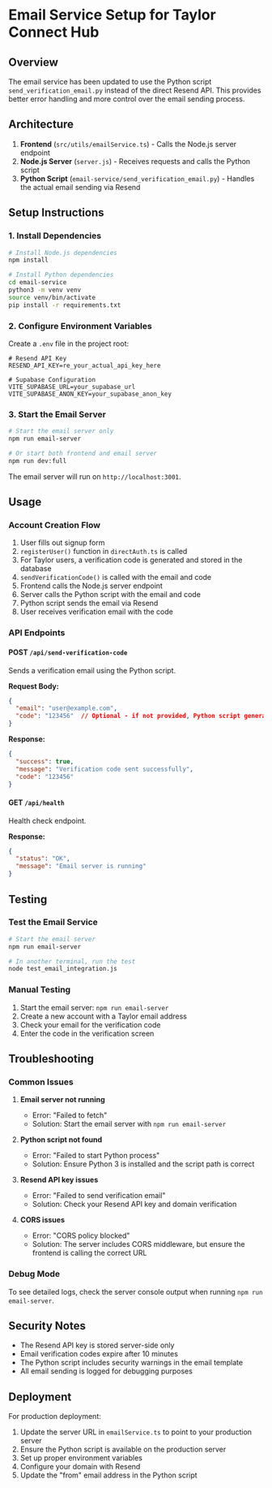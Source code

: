 # Email Service Setup for Taylor Connect Hub

## Overview

The email service has been updated to use the Python script `send_verification_email.py` instead of the direct Resend API. This provides better error handling and more control over the email sending process.

## Architecture

1. **Frontend** (`src/utils/emailService.ts`) - Calls the Node.js server endpoint
2. **Node.js Server** (`server.js`) - Receives requests and calls the Python script
3. **Python Script** (`email-service/send_verification_email.py`) - Handles the actual email sending via Resend

## Setup Instructions

### 1. Install Dependencies

```bash
# Install Node.js dependencies
npm install

# Install Python dependencies
cd email-service
python3 -m venv venv
source venv/bin/activate
pip install -r requirements.txt
```

### 2. Configure Environment Variables

Create a `.env` file in the project root:

```env
# Resend API Key
RESEND_API_KEY=re_your_actual_api_key_here

# Supabase Configuration
VITE_SUPABASE_URL=your_supabase_url
VITE_SUPABASE_ANON_KEY=your_supabase_anon_key
```

### 3. Start the Email Server

```bash
# Start the email server only
npm run email-server

# Or start both frontend and email server
npm run dev:full
```

The email server will run on `http://localhost:3001`.

## Usage

### Account Creation Flow

1. User fills out signup form
2. `registerUser()` function in `directAuth.ts` is called
3. For Taylor users, a verification code is generated and stored in the database
4. `sendVerificationCode()` is called with the email and code
5. Frontend calls the Node.js server endpoint
6. Server calls the Python script with the email and code
7. Python script sends the email via Resend
8. User receives verification email with the code

### API Endpoints

#### POST `/api/send-verification-code`

Sends a verification email using the Python script.

**Request Body:**
```json
{
  "email": "user@example.com",
  "code": "123456"  // Optional - if not provided, Python script generates one
}
```

**Response:**
```json
{
  "success": true,
  "message": "Verification code sent successfully",
  "code": "123456"
}
```

#### GET `/api/health`

Health check endpoint.

**Response:**
```json
{
  "status": "OK",
  "message": "Email server is running"
}
```

## Testing

### Test the Email Service

```bash
# Start the email server
npm run email-server

# In another terminal, run the test
node test_email_integration.js
```

### Manual Testing

1. Start the email server: `npm run email-server`
2. Create a new account with a Taylor email address
3. Check your email for the verification code
4. Enter the code in the verification screen

## Troubleshooting

### Common Issues

1. **Email server not running**
   - Error: "Failed to fetch"
   - Solution: Start the email server with `npm run email-server`

2. **Python script not found**
   - Error: "Failed to start Python process"
   - Solution: Ensure Python 3 is installed and the script path is correct

3. **Resend API key issues**
   - Error: "Failed to send verification email"
   - Solution: Check your Resend API key and domain verification

4. **CORS issues**
   - Error: "CORS policy blocked"
   - Solution: The server includes CORS middleware, but ensure the frontend is calling the correct URL

### Debug Mode

To see detailed logs, check the server console output when running `npm run email-server`.

## Security Notes

- The Resend API key is stored server-side only
- Email verification codes expire after 10 minutes
- The Python script includes security warnings in the email template
- All email sending is logged for debugging purposes

## Deployment

For production deployment:

1. Update the server URL in `emailService.ts` to point to your production server
2. Ensure the Python script is available on the production server
3. Set up proper environment variables
4. Configure your domain with Resend
5. Update the "from" email address in the Python script 